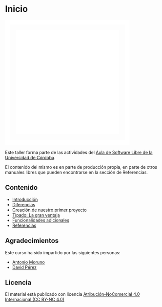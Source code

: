 # Inicio

![Aula Software Libre de la UCO](images/logo-cuadrado-invertido.svg)

Este taller forma parte de las actividades del [Aula de Software Libre de la Universidad de Córdoba](https://www.uco.es/aulasoftwarelibre).

El contenido del mismo es en parte de producción propia, en parte de otros manuales libres que pueden encontrarse en la sección de Referencias.

## Contenido

- [Introducción](introduccion)
- [Diferencias](diferencias)
- [Creación de nuestro primer proyecto](proyecto)
- [Tipado: La gran ventaja](tipado)
- [Funcionalidades adicionales](funcionalidades)
- [Referencias](referencias)

## Agradecimientos

Este curso ha sido impartido por las siguientes personas:

- [Antonio Moruno](https://github.com/moruno21)
- [David Pérez](https://github.com/Davison27)

## Licencia

El material está publicado con licencia [Atribución-NoComercial 4.0 Internacional (CC BY-NC 4.0)](https://creativecommons.org/licenses/by-nc/4.0/deed.es)
